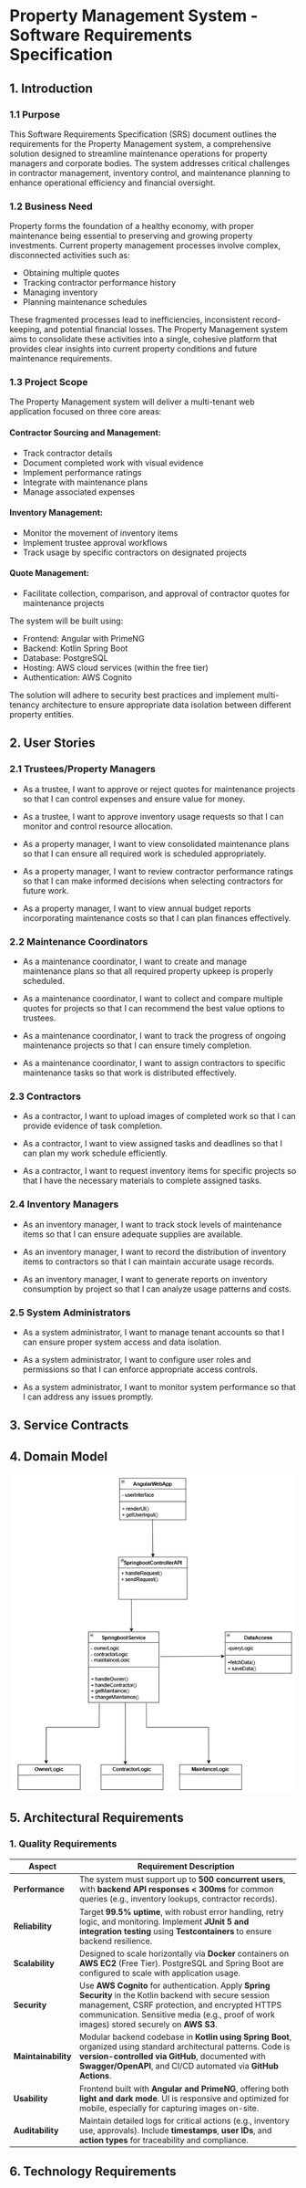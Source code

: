 # Property Management System - Software Requirements Specification

## 1. Introduction

### 1.1 Purpose

This Software Requirements Specification (SRS) document outlines the requirements for the Property Management system, a comprehensive solution designed to streamline maintenance operations for property managers and corporate bodies. The system addresses critical challenges in contractor management, inventory control, and maintenance planning to enhance operational efficiency and financial oversight.

### 1.2 Business Need

Property forms the foundation of a healthy economy, with proper maintenance being essential to preserving and growing property investments. Current property management processes involve complex, disconnected activities such as:

- Obtaining multiple quotes
- Tracking contractor performance history
- Managing inventory
- Planning maintenance schedules

These fragmented processes lead to inefficiencies, inconsistent record-keeping, and potential financial losses. The Property Management system aims to consolidate these activities into a single, cohesive platform that provides clear insights into current property conditions and future maintenance requirements.

### 1.3 Project Scope

The Property Management system will deliver a multi-tenant web application focused on three core areas:

#### Contractor Sourcing and Management:
- Track contractor details
- Document completed work with visual evidence
- Implement performance ratings
- Integrate with maintenance plans
- Manage associated expenses

#### Inventory Management:
- Monitor the movement of inventory items
- Implement trustee approval workflows
- Track usage by specific contractors on designated projects

#### Quote Management:
- Facilitate collection, comparison, and approval of contractor quotes for maintenance projects

The system will be built using:
- Frontend: Angular with PrimeNG
- Backend: Kotlin Spring Boot
- Database: PostgreSQL
- Hosting: AWS cloud services (within the free tier)
- Authentication: AWS Cognito

The solution will adhere to security best practices and implement multi-tenancy architecture to ensure appropriate data isolation between different property entities.

## 2. User Stories

### 2.1 Trustees/Property Managers

- As a trustee, I want to approve or reject quotes for maintenance projects so that I can control expenses and ensure value for money.

- As a trustee, I want to approve inventory usage requests so that I can monitor and control resource allocation.

- As a property manager, I want to view consolidated maintenance plans so that I can ensure all required work is scheduled appropriately.

- As a property manager, I want to review contractor performance ratings so that I can make informed decisions when selecting contractors for future work.

- As a property manager, I want to view annual budget reports incorporating maintenance costs so that I can plan finances effectively.

### 2.2 Maintenance Coordinators

- As a maintenance coordinator, I want to create and manage maintenance plans so that all required property upkeep is properly scheduled.

- As a maintenance coordinator, I want to collect and compare multiple quotes for projects so that I can recommend the best value options to trustees.

- As a maintenance coordinator, I want to track the progress of ongoing maintenance projects so that I can ensure timely completion.

- As a maintenance coordinator, I want to assign contractors to specific maintenance tasks so that work is distributed effectively.

### 2.3 Contractors

- As a contractor, I want to upload images of completed work so that I can provide evidence of task completion.

- As a contractor, I want to view assigned tasks and deadlines so that I can plan my work schedule efficiently.

- As a contractor, I want to request inventory items for specific projects so that I have the necessary materials to complete assigned tasks.

### 2.4 Inventory Managers

- As an inventory manager, I want to track stock levels of maintenance items so that I can ensure adequate supplies are available.

- As an inventory manager, I want to record the distribution of inventory items to contractors so that I can maintain accurate usage records.

- As an inventory manager, I want to generate reports on inventory consumption by project so that I can analyze usage patterns and costs.

### 2.5 System Administrators

- As a system administrator, I want to manage tenant accounts so that I can ensure proper system access and data isolation.

- As a system administrator, I want to configure user roles and permissions so that I can enforce appropriate access controls.

- As a system administrator, I want to monitor system performance so that I can address any issues promptly.

## 3. Service Contracts


## 4. Domain Model

![Domain model](./301%20Domain.png)

## 5. Architectural Requirements

### 1. Quality Requirements

| **Aspect**       | **Requirement Description** |
|------------------|------------------------------|
| **Performance**  | The system must support up to **500 concurrent users**, with **backend API responses < 300ms** for common queries (e.g., inventory lookups, contractor records). |
| **Reliability**  | Target **99.5% uptime**, with robust error handling, retry logic, and monitoring. Implement **JUnit 5 and integration testing** using **Testcontainers** to ensure backend resilience. |
| **Scalability**  | Designed to scale horizontally via **Docker** containers on **AWS EC2** (Free Tier). PostgreSQL and Spring Boot are configured to scale with application usage. |
| **Security**     | Use **AWS Cognito** for authentication. Apply **Spring Security** in the Kotlin backend with secure session management, CSRF protection, and encrypted HTTPS communication. Sensitive media (e.g., proof of work images) stored securely on **AWS S3**. |
| **Maintainability** | Modular backend codebase in **Kotlin using Spring Boot**, organized using standard architectural patterns. Code is **version-controlled via GitHub**, documented with **Swagger/OpenAPI**, and CI/CD automated via **GitHub Actions**. |
| **Usability**    | Frontend built with **Angular and PrimeNG**, offering both **light and dark mode**. UI is responsive and optimized for mobile, especially for capturing images on-site. |
| **Auditability** | Maintain detailed logs for critical actions (e.g., inventory use, approvals). Include **timestamps**, **user IDs**, and **action types** for traceability and compliance. |


## 6. Technology Requirements

